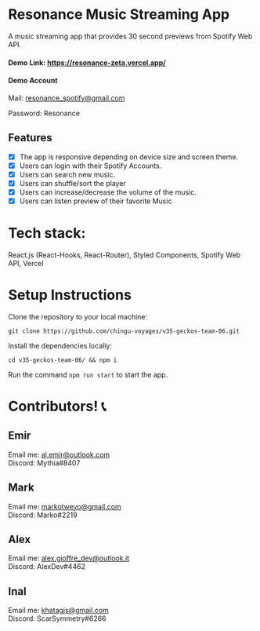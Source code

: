 # Resonance Music Streaming App

A music streaming app that provides 30 second previews from Spotify Web API.

#### Demo Link: https://resonance-zeta.vercel.app/

#### Demo Account
Mail: resonance_spotify@gmail.com

Password: Resonance

## Features

- [x] The app is responsive depending on device size and screen theme.
- [x] Users can login with their Spotify Accounts.
- [x] Users can search new music.
- [x] Users can shuffle/sort the player
- [x] Users can increase/decrease the volume of the music.
- [x] Users can listen preview of their favorite Music

# Tech stack:

React.js (React-Hooks, React-Router), Styled Components, Spotify Web API, Vercel

# Setup Instructions

Clone the repository to your local machine:

`git clone https://github.com/chingu-voyages/v35-geckos-team-06.git`

Install the dependencies locally:

`cd v35-geckos-team-06/ && npm i`

Run the command `npm run start` to start the app.

# Contributors! 📞

## Emir

Email me: [al.emir@outlook.com](mailto:al.emir@outlook.com)\
Discord: Mythia#8407

## Mark

Email me: [markotweyo@gmail.com](mailto:markotweyo@gmail.com)\
Discord: Marko#2219

## Alex

Email me: [alex.gioffre_dev@outlook.it](mailto:alex.gioffre_dev@outlook.it)\
Discord: AlexDev#4462

## Inal

Email me: [khatagjs@gmail.com](mailto:khatagjs@gmail.com)\
Discord: ScarSymmetry#6266
